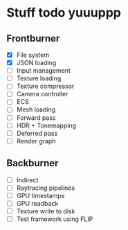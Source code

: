 # Stuff todo yuuuppp

## Frontburner

- [x] File system
- [x] JSON loading
- [ ] Input management
- [ ] Texture loading
- [ ] Texture compressor
- [ ] Camera controller
- [ ] ECS
- [ ] Mesh loading
- [ ] Forward pass
- [ ] HDR + Tonemapping
- [ ] Deferred pass
- [ ] Render graph

## Backburner

- [ ] Indirect
- [ ] Raytracing pipelines
- [ ] GPU timestamps
- [ ] GPU readback
- [ ] Texture write to disk
- [ ] Test framework using FLIP
